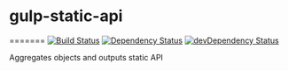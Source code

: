# gulp-static-api
=======
[![Build Status](https://travis-ci.org/alexsomeoddpilot/gulp-static-api.svg?branch=master)](https://travis-ci.org/alexsomeoddpilot/gulp-static-api)
[![Dependency Status](https://david-dm.org/alexsomeoddpilot/gulp-static-api.svg)](https://david-dm.org/alexsomeoddpilot/gulp-static-api)
[![devDependency Status](https://david-dm.org/alexsomeoddpilot/gulp-static-api/dev-status.svg)](https://david-dm.org/alexsomeoddpilot/gulp-static-api#info=devDependencies)

Aggregates objects and outputs static API
